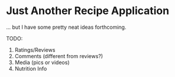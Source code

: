 Just Another Recipe Application
===============================

... but I have some pretty neat ideas forthcoming.

TODO:

1) Ratings/Reviews
2) Comments (different from reviews?)
3) Media (pics or videos)
4) Nutrition Info